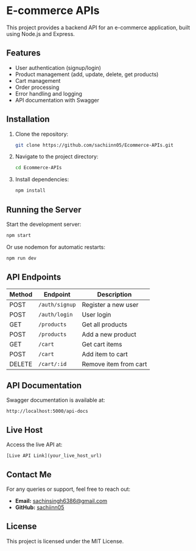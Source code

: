 # E-commerce APIs

This project provides a backend API for an e-commerce application, built using Node.js and Express.

## Features
- User authentication (signup/login)
- Product management (add, update, delete, get products)
- Cart management
- Order processing
- Error handling and logging
- API documentation with Swagger

## Installation

1. Clone the repository:
   ```sh
   git clone https://github.com/sachiinn05/Ecommerce-APIs.git
   ```
2. Navigate to the project directory:
   ```sh
   cd Ecommerce-APIs
   ```
3. Install dependencies:
   ```sh
   npm install
   ```

## Running the Server

Start the development server:
```sh
npm start
```

Or use nodemon for automatic restarts:
```sh
npm run dev
```

## API Endpoints
| Method | Endpoint | Description |
|--------|---------|-------------|
| POST   | `/auth/signup` | Register a new user |
| POST   | `/auth/login` | User login |
| GET    | `/products` | Get all products |
| POST   | `/products` | Add a new product |
| GET    | `/cart` | Get cart items |
| POST   | `/cart` | Add item to cart |
| DELETE | `/cart/:id` | Remove item from cart |



## API Documentation
Swagger documentation is available at:
```
http://localhost:5000/api-docs
```

## Live Host
Access the live API at:
```
[Live API Link](your_live_host_url)
```

## Contact Me
For any queries or support, feel free to reach out:
- **Email:** sachinsingh6386@gmail.com
- **GitHub:** [sachiinn05](https://github.com/sachiinn05)

## License
This project is licensed under the MIT License.
